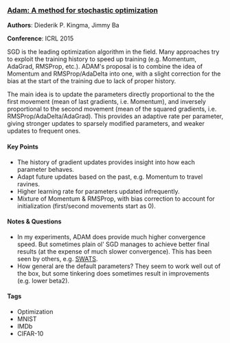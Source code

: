### [Adam: A method for stochastic optimization][1]

**Authors**: Diederik P. Kingma, Jimmy Ba

**Conference**: ICRL 2015

SGD is the leading optimization algorithm in the field. Many approaches try to
exploit the training history to speed up training (e.g. Momentum, AdaGrad,
RMSProp, etc.). ADAM's proposal is to combine the idea of Momentum and
RMSProp/AdaDelta into one, with a slight correction for the bias at the start of
the training due to lack of proper history.

The main idea is to update the parameters directly proportional to the the first
movement (mean of last gradients, i.e. Momentum), and inversely proportional to the
second movement (mean of the squared gradients, i.e. RMSProp/AdaDelta/AdaGrad).
This provides an adaptive rate per parameter, giving stronger updates to
sparsely modified parameters, and weaker updates to frequent ones.

#### Key Points

* The history of gradient updates provides insight into how each parameter behaves.
* Adapt future updates based on the past, e.g. Momentum to travel ravines.
* Higher learning rate for parameters updated infrequently.
* Mixture of Momentum & RMSProp, with bias correction to account for initialization
  (first/second movements start as 0).

#### Notes & Questions

* In my experiments, ADAM does provide much higher convergence speed. But
  sometimes plain ol' SGD manages to achieve better final results (at the
  expense of much slower convergence). This has been seen by others, e.g.
  [SWATS][2].
* How general are the default parameters? They seem to work well out of the box,
  but some tinkering does sometimes result in improvements (e.g. lower
  beta2).

#### Tags

* Optimization
* MNIST
* IMDb
* CIFAR-10

[1]: https://arxiv.org/abs/1412.6980 "Paper"
[2]: https://arxiv.org/abs/1712.07628 "Improving Generalization Performance by Switching from Adam to SGD"

